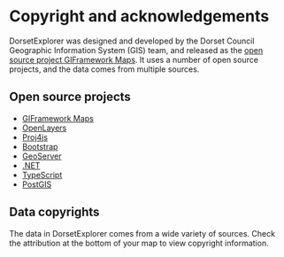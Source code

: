 # Copyright and acknowledgements

DorsetExplorer was designed and developed by the Dorset Council Geographic Information System (GIS) team, and released as the [open source project GIFramework Maps](https://github.com/Dorset-Council-UK/GIFramework-Maps). It uses a number of open source projects, and the data comes from multiple sources.

## Open source projects

* [GIFramework Maps](https://github.com/Dorset-Council-UK/GIFramework-Maps)
* [OpenLayers](https://openlayers.org)
* [Proj4js](http://proj4js.org/)
* [Bootstrap](https://getbootstrap.com)
* [GeoServer](http://geoserver.org/)
* [.NET](https://dotnet.microsoft.com/)
* [TypeScript](https://www.typescriptlang.org/)
* [PostGIS](https://postgis.net/)

## Data copyrights
The data in DorsetExplorer comes from a wide variety of sources. Check the attribution at the bottom of your map to view copyright information.